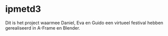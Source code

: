 # ipmetd3
Dit is het project waarmee Daniel, Eva en Guido een virtueel festival hebben gerealiseerd in A-Frame en Blender.
